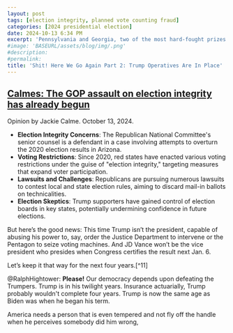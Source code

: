 ```yaml
---
layout: post
tags: [election integrity, planned vote counting fraud]
categories: [2024 presidential election]
date: 2024-10-13 6:34 PM
excerpt: 'Pennsylvania and Georgia, two of the most hard-fought prizes for Trump and Harris, are the states that most worry election experts. MAGA loyalists are in place in Georgia at the state and county level. They control the state board and have authorized county officials to withhold vote certifications for any “reasonable inquiry” they might conjure; ordered that ballots be counted by hand, a time-consuming and mistake-prone practice; and insisted on naming vote monitors for Democratic-leaning Fulton County, home to Atlanta and a plurality of Black residents. Democrats and voting groups are suing.'
#image: 'BASEURL/assets/blog/img/.png'
#description:
#permalink:
title: 'Shit! Here We Go Again Part 2: Trump Operatives Are In Place'
---
```



## [Calmes: The GOP assault on election integrity has already begun](https://www.latimes.com/opinion/story/2024-10-13/election-voter-fraud-pennsylvania)

Opinion by Jackie Calme. October 13, 2024.

- **Election Integrity Concerns**: The Republican National Committee's senior counsel is a defendant in a case involving attempts to overturn the 2020 election results in Arizona.
- **Voting Restrictions**: Since 2020, red states have enacted various voting restrictions under the guise of "election integrity," targeting measures that expand voter participation.
- **Lawsuits and Challenges**: Republicans are pursuing numerous lawsuits to contest local and state election rules, aiming to discard mail-in ballots on technicalities.
- **Election Skeptics**: Trump supporters have gained control of election boards in key states, potentially undermining confidence in future elections.

But here’s the good news: This time Trump isn’t the president, capable of abusing his power to, say, order the Justice Department to intervene or the Pentagon to seize voting machines. And JD Vance won’t be the vice president who presides when Congress certifies the result next Jan. 6.

Let’s keep it that way for the next four years.[^11]

@RalphHightower: **Please!** Our democracy depends upon defeating the Trumpers. Trump is in his twilight years. Insurance ac​tu​ar​i​al​ly, Trump probably wouldn't complete four years. Trump is now the same age as Biden was when he began his term.

America needs a person that is even tempered and not fly off the handle when he perceives somebody did him wrong,
